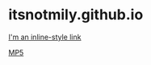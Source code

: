 # itsnotmily.github.io

[I'm an inline-style link](https://www.google.com)

[MP5](itsnotmily.github.io/mp5.html)
